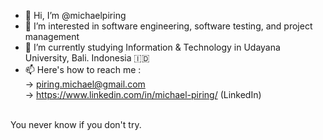 - 👋 Hi, I’m @michaelpiring
- 👀 I’m interested in software engineering, software testing, and project management
- 🌱 I’m currently studying Information & Technology in Udayana University, Bali. Indonesia 🇮🇩
- 📫 Here's how to reach me :
      <br>-> piring.michael@gmail.com
      <br>-> https://www.linkedin.com/in/michael-piring/ (LinkedIn)
      
<br>You never know if you don't try.

<!---
michaelpiring/michaelpiring is a ✨ special ✨ repository because its `README.md` (this file) appears on your GitHub profile.
You can click the Preview link to take a look at your changes.
--->
